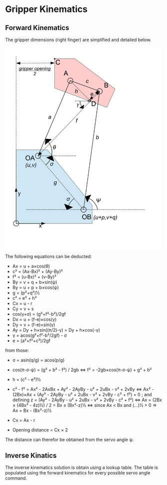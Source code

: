# Gripper Kinematics

## Forward Kinematics
The gripper dimensions (right finger) are simplified and detailed below.

<img src="/resources/documentation/kino_gripper_schematics.png" align="center" width="500"/>

The following equations can be deducted:
* Ax = u + a×cos(θ)
* c² = (Ax-Bx)² + (Ay-By)²
* f² = (u-Bx)² + (v-By)²
* By = v + q + b×sin(ψ)
* By = u + p + b×cos(ψ)
* g = (p²+q²)½
* c² = e² + h²
* Cx = u - r
* Cy = v + s
* cos(γ+σ) = (g²+f²-b²)/2gf
* Dx = u + (f-e)×cos(γ)
* Dy = v + (f-e)×sin(γ)
* Ay = Dy + h×sin((π/2)-γ)
	 = Dy + h×cos(-γ)
* γ = acos(g²+f²-b²/2gf) - σ
* e = (a²+f²+c²)/2gf

from those:
* σ = asin(q/g) = acos(p/g)

* cos(π-σ-ψ) = (g² + b² - f²) / 2gb 
	<=> f² = -2gb×cos(π-σ-ψ) + g² + b²

* h = (c² - e²)½

* c² - f² = Ax² - 2AxBx + Ay² - 2AyBy - u² + 2uBx - v² + 2vBy
	<=> Ax² - (2Bx)×Ax + (Ay² - 2AyBy - u² + 2uBx - v² + 2vBy - c² + f²) = 0 ; and defining z = (Ay² - 2AyBy - u² + 2uBx - v² + 2vBy - c² + f²)
	<=> Ax = (2Bx ± (4Bx² - 4z)½) / 2 = Bx ± (Bx²-z)½
	<=> since Ax < Bx and (...)½ > 0 => Ax = Bx - (Bx²-z)½

* Cx = Ax - r
* Opening distance = Cx × 2

The distance can therefor be obtained from the servo angle ψ.

## Inverse Kinatics
The inverse kinematics solution is obtain using a lookup table. The table is populated using the forward kinematics for every possible servo angle command.